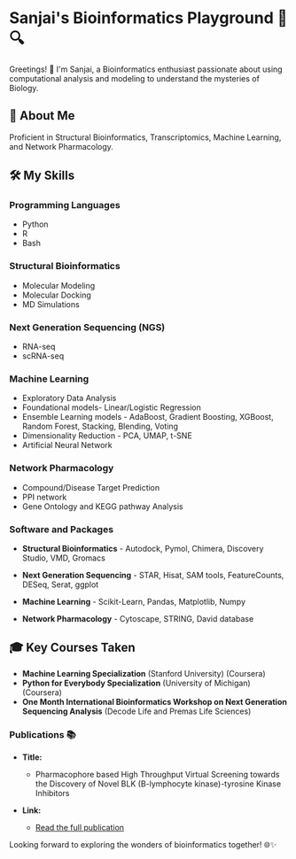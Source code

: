 # Sanjai's Bioinformatics Playground 🧬🔍

Greetings! 👋 I'm Sanjai, a Bioinformatics enthusiast passionate about using computational analysis and modeling to understand the mysteries of Biology. 

## 🔬 About Me

Proficient in Structural Bioinformatics, Transcriptomics, Machine Learning, and Network Pharmacology. 

## 🛠️ My Skills

### Programming Languages
- Python 
- R 
- Bash 

### Structural Bioinformatics
- Molecular Modeling 
- Molecular Docking 
- MD Simulations 

### Next Generation Sequencing (NGS)
- RNA-seq 
- scRNA-seq 

### Machine Learning
- Exploratory Data Analysis 
- Foundational models- Linear/Logistic Regression
- Ensemble Learning models - AdaBoost, Gradient Boosting, XGBoost, Random Forest, Stacking, Blending, Voting
- Dimensionality Reduction - PCA, UMAP, t-SNE
- Artificial Neural Network 

### Network Pharmacology
- Compound/Disease Target Prediction
- PPI network
- Gene Ontology and KEGG pathway Analysis

### Software and Packages
- **Structural Bioinformatics** - Autodock, Pymol, Chimera, Discovery Studio, VMD, Gromacs
  
- **Next Generation Sequencing** - STAR, Hisat, SAM tools, FeatureCounts, DESeq, Serat, ggplot
  
- **Machine Learning** - Scikit-Learn, Pandas, Matplotlib, Numpy
  
- **Network Pharmacology** - Cytoscape, STRING, David database

## 🎓 Key Courses Taken

- **Machine Learning Specialization** (Stanford University) (Coursera)
- **Python for Everybody Specialization** (University of Michigan) (Coursera)
- **One Month International Bioinformatics Workshop on Next Generation Sequencing Analysis** (Decode Life and Premas Life Sciences)

### Publications 📚

- **Title:**
  - Pharmacophore based High Throughput Virtual Screening towards the Discovery of Novel BLK (B-lymphocyte kinase)-tyrosine Kinase Inhibitors

- **Link:**
  - [Read the full publication](https://www.ijper.org/article/1937)


Looking forward to exploring the wonders of bioinformatics together! 🌐✨
